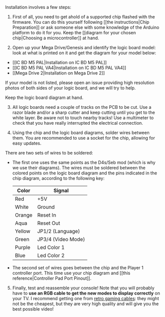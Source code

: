 Installation involves a few steps:

1. First of all, you need to get ahold of a supported chip flashed with the firmware. You can do this yourself following [[the instructions|Chip Preparation]] or ask someone else with some knowledge of the Arduino platform to do it for you. Keep the [[diagram for your chosen chip|Choosing a microcontroller]] at hand.

2. Open up your Mega Drive/Genesis and identify the logic board model: look at what is printed on it and get the diagram for your model below:

  * [[IC BD M5 PAL|Installation on IC BD M5 PAL]]
  * [[IC BD M5 PAL VA4|Installation on IC BD M5 PAL VA4]]
  * [[Mega Drive 2|Installation on Mega Drive 2]]

  If your model is not listed, please open an issue providing high resolution photos of both sides of your logic board, and we will try to help.

  Keep the logic board diagram at hand.

3. All logic boards need a couple of tracks on the PCB to be cut. Use a razor blade and/or a sharp cutter and keep cutting until you get to the white layer. Be aware not to touch nearby tracks! Use a multimeter to check that you have really interrupted the electrical connection.

4. Using the chip and the logic board diagrams, solder wires between them. You are recommended to use a socket for the chip, allowing for easy updates.

  There are two sets of wires to be soldered:

  * The first one uses the same points as the D4s/Seb mod (which is why we use their diagrams). The wires must be soldered between the colored points on the logic board diagram and the pins indicated in the chip diagram, according to the following key:

    | Color   | Signal             |
    | ------- | ------------------ |
    | Red     | +5V                |
    | White   | Ground             |
    | Orange  | Reset In           |
    | Aqua    | Reset Out          |
    | Yellow  | JP1/2 (Language)   |
    | Green   | JP3/4 (Video Mode) |
    | Purple  | Led Color 1        |
    | Blue    | Led Color 2        |

  * The second set of wires goes between the chip and the Player 1 controller port. This time use your chip diagram and [[this reference|Controller Pad Port Pinout]].

5. Finally, test and reassemble your console! Note that you will probably have to **use an RGB cable to get the new modes to display correctly** on your TV. I recommend getting one from [retro gaming cables](https://www.retrogamingcables.co.uk/games-consoles/sega): they might not be the cheapest, but they are very high quality and will give you the best possible video!